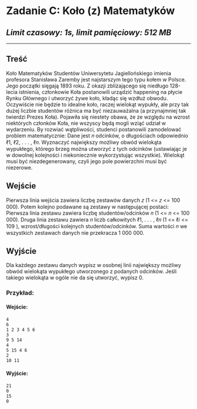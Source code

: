 # **Zadanie C**: Koło (z) Matematyków

## *Limit czasowy: 1s, limit pamięciowy: 512 MB*

___

## **Treść**

Koło Matematyków Studentów Uniwersytetu Jagiellońskiego imienia profesora Stanisława
Zaremby jest najstarszym tego typu kołem w Polsce. Jego początki sięgają 1893 roku. Z okazji
zbliżającego się niedługo 128-lecia istnienia, członkowie Koła postanowili urządzić happening na
płycie Rynku Głównego i utworzyć żywe koło, kładąc się wzdłuż obwodu. Oczywiście nie będzie
to idealne koło, raczej wielokąt wypukły, ale przy tak dużej liczbie studentów różnica ma być
niezauważalna (a przynajmniej tak twierdzi Prezes Koła).
Pojawiła się niestety obawa, że ze względu na wzrost niektórych członków Koła, nie
wszyscy będą mogli wziąć udział w wydarzeniu. By rozwiać wątpliwości, studenci postanowili
zamodelować problem matematycznie: Dane jest 𝑛 odcinków, o długościach odpowiednio
ℓ1, ℓ2, . . . , ℓ𝑛. Wyznaczyć największy możliwy obwód wielokąta wypukłego, którego brzeg można
utworzyć z tych odcinków (ustawiając je w dowolnej kolejności i niekoniecznie wykorzystując
wszystkie). Wielokąt musi być niezdegenerowany, czyli jego pole powierzchni musi być niezerowe.


## **Wejście**

Pierwsza linia wejścia zawiera liczbę zestawów danych 𝑧 (1 <= 𝑧 <= 100 000). Potem kolejno
podawane są zestawy w następującej postaci:
Pierwsza linia zestawu zawiera liczbę studentów/odcinków 𝑛 (1 <= 𝑛 <= 100 000). Druga
linia zestawu zawiera 𝑛 liczb całkowitych ℓ1, . . . , ℓ𝑛 (1 <= ℓ𝑖 <= 109
), wzrost/długości kolejnych
studentów/odcinków.
Suma wartości 𝑛 we wszystkich zestawach danych nie przekracza 1 000 000.


## **Wyjście**

Dla każdego zestawu danych wypisz w osobnej linii największy możliwy obwód wielokąta
wypukłego utworzonego z podanych odcinków. Jeśli takiego wielokąta w ogóle nie da się utworzyć,
wypisz 0.



### **Przykład:**

#### **Wejście**:

    4
    6
    1 2 3 4 5 6
    3
    9 5 14
    4
    5 15 4 6
    2
    10 11


#### **Wyjście**:

    21
    0
    15
    0